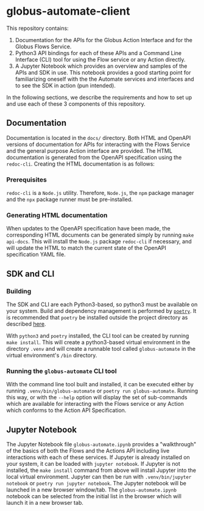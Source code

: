 # globus-automate-client
This repository contains:
1. Documentation for the APIs for the Globus Action Interface and for the Globus Flows Service.
2. Python3 API bindings for each of these APIs and a Command Line Interface (CLI) tool for using the Flow service or any Action directly.
3. A Jupyter Notebook which provides an overview and samples of the APIs and SDK in use. This notebook provides a good starting point for familiarizing oneself with the the Automate services and interfaces and to see the SDK in action (pun intended).

In the following sections, we describe the requirements and how to set up and use each of these 3 components of this repository.

## Documentation

Documentation is located in the `docs/` directory. Both HTML and OpenAPI versions of documentation for APIs for interacting with the Flows Service and the general purpose Action interface are provided. The HTML documentation is generated from the OpenAPI specification using the `redoc-cli`. Creating the HTML documentation is as follows:

### Prerequisites

`redoc-cli` is a `Node.js` utility. Therefore, `Node.js`, the `npm` package manager and the `npx` package runner must be pre-installed.

### Generating HTML documentation

When updates to the OpenAPI specification have been made, the corresponding HTML documents can be generated simply by running `make api-docs`. This will install the `Node.js` package `redoc-cli` if necessary, and will update the HTML to match the current state of the OpenAPI specification YAML file.

## SDK and CLI

### Building

The SDK and CLI are each Python3-based, so python3 must be available on your system. Build and dependency management is performed by [`poetry`](https://poetry.eustace.io/). It is recommended that `poetry` be installed outside the project directory as described [here](https://poetry.eustace.io/docs/#installation).

With `python3` and `poetry` installed, the CLI tool can be created by running `make install`. This will create a python3-based virtual environment in the directory `.venv` and will create a runnable tool called `globus-automate` in the virtual environment's `/bin` directory.

### Running the `globus-automate` CLI tool

With the command line tool built and installed, it can be executed either by running `.venv/bin/globus-automate` or `poetry run globus-automate`. Running this way, or with the `--help` option will display the set of sub-commands which are available for interacting with the Flows service or any Action which conforms to the Action API Specification.

## Jupyter Notebook

The Jupyter Notebook file `globus-automate.ipynb` provides a "walkthrough" of the basics of both the Flows and the Actions API including live interactions with each of these services. If Jupyter is already installed on your system, it can be loaded with `jupyter notebook`. If Jupyter is not installed, the `make install` command from above will install Jupyter into the local virtual environment. Jupyter can then be run with `.venv/bin/jupyter notebook` or `poetry run jupyter notebook`. The Jupyter notebook will be launched in a new browser window/tab. The `globus-automate.ipynb` notebook can be selected from the initial list in the browser which will launch it in a new browser tab.
